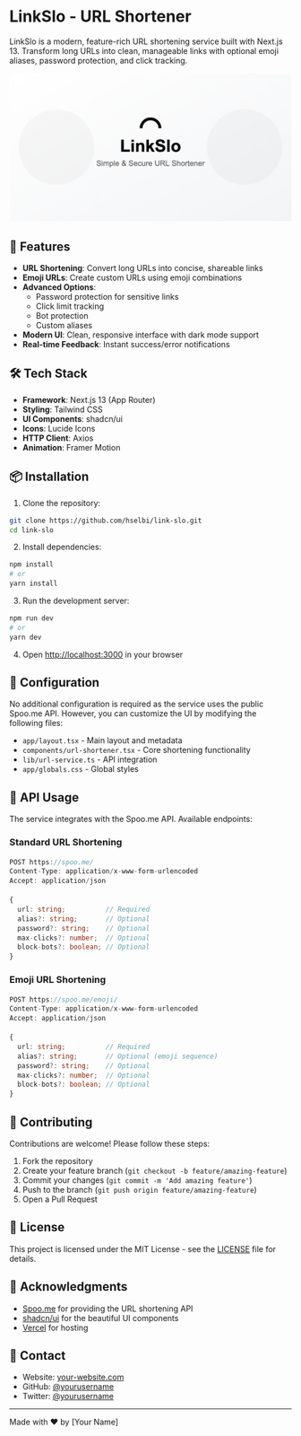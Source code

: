 # LinkSlo - URL Shortener

LinkSlo is a modern, feature-rich URL shortening service built with Next.js 13. Transform long URLs into clean, manageable links with optional emoji aliases, password protection, and click tracking.

![LinkSlo Screenshot](/public/og-image.png)

## 🚀 Features

- **URL Shortening**: Convert long URLs into concise, shareable links
- **Emoji URLs**: Create custom URLs using emoji combinations
- **Advanced Options**:
  - Password protection for sensitive links
  - Click limit tracking
  - Bot protection
  - Custom aliases
- **Modern UI**: Clean, responsive interface with dark mode support
- **Real-time Feedback**: Instant success/error notifications

## 🛠️ Tech Stack

- **Framework**: Next.js 13 (App Router)
- **Styling**: Tailwind CSS
- **UI Components**: shadcn/ui
- **Icons**: Lucide Icons
- **HTTP Client**: Axios
- **Animation**: Framer Motion

## 📦 Installation

1. Clone the repository:
```bash
git clone https://github.com/hselbi/link-slo.git
cd link-slo
```

2. Install dependencies:
```bash
npm install
# or
yarn install
```

3. Run the development server:
```bash
npm run dev
# or
yarn dev
```

4. Open [http://localhost:3000](http://localhost:3000) in your browser

## 🔧 Configuration

No additional configuration is required as the service uses the public Spoo.me API. However, you can customize the UI by modifying the following files:

- `app/layout.tsx` - Main layout and metadata
- `components/url-shortener.tsx` - Core shortening functionality
- `lib/url-service.ts` - API integration
- `app/globals.css` - Global styles

## 📝 API Usage

The service integrates with the Spoo.me API. Available endpoints:

### Standard URL Shortening
```typescript
POST https://spoo.me/
Content-Type: application/x-www-form-urlencoded
Accept: application/json

{
  url: string;          // Required
  alias?: string;       // Optional
  password?: string;    // Optional
  max-clicks?: number;  // Optional
  block-bots?: boolean; // Optional
}
```

### Emoji URL Shortening
```typescript
POST https://spoo.me/emoji/
Content-Type: application/x-www-form-urlencoded
Accept: application/json

{
  url: string;          // Required
  alias?: string;       // Optional (emoji sequence)
  password?: string;    // Optional
  max-clicks?: number;  // Optional
  block-bots?: boolean; // Optional
}
```

## 🌟 Contributing

Contributions are welcome! Please follow these steps:

1. Fork the repository
2. Create your feature branch (`git checkout -b feature/amazing-feature`)
3. Commit your changes (`git commit -m 'Add amazing feature'`)
4. Push to the branch (`git push origin feature/amazing-feature`)
5. Open a Pull Request

## 📄 License

This project is licensed under the MIT License - see the [LICENSE](LICENSE) file for details.

## 🙏 Acknowledgments

- [Spoo.me](https://spoo.me) for providing the URL shortening API
- [shadcn/ui](https://ui.shadcn.com/) for the beautiful UI components
- [Vercel](https://vercel.com) for hosting

## 📱 Contact

- Website: [your-website.com](https://your-website.com)
- GitHub: [@yourusername](https://github.com/yourusername)
- Twitter: [@yourusername](https://twitter.com/yourusername)

---

Made with ❤️ by [Your Name]